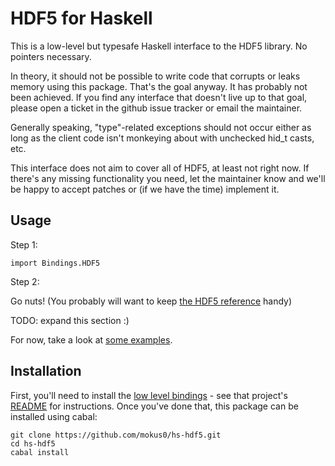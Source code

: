 HDF5 for Haskell
=================

This is a low-level but typesafe Haskell interface to the HDF5 library.  No pointers necessary.

In theory, it should not be possible to write code that corrupts or leaks memory using this package.  That's the goal anyway.  It has probably not been achieved.  If you find any interface that doesn't live up to that goal, please open a ticket in the github issue tracker or email the maintainer.

Generally speaking, "type"-related exceptions should not occur either as long as the client code isn't monkeying about with unchecked hid_t casts, etc.

This interface does not aim to cover all of HDF5, at least not right now.  If there's any missing functionality you need, let the maintainer know and we'll be happy to accept patches or (if we have the time) implement it.

Usage
------

Step 1:

    import Bindings.HDF5

Step 2:

Go nuts!  (You probably will want to keep [the HDF5 reference](http://www.hdfgroup.org/HDF5/doc/RM/RM_H5Front.html) handy)

TODO: expand this section :)

For now, take a look at [some examples](https://github.com/mokus0/hs-hdf5/tree/master/examples).

Installation
-------------

First, you'll need to install the [low level bindings](https://github.com/mokus0/bindings-hdf5) - see that project's [README](https://github.com/mokus0/bindings-hdf5/blob/master/README.md) for instructions.  Once you've done that, this package can be installed using cabal:

    git clone https://github.com/mokus0/hs-hdf5.git
    cd hs-hdf5
    cabal install
